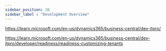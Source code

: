 ```yaml
---
sidebar_position: 10
sidebar_label : "Development Overview"
---
```


https://learn.microsoft.com/en-us/dynamics365/business-central/dev-itpro/

https://learn.microsoft.com/en-us/dynamics365/business-central/dev-itpro/developer/readiness/readiness-customizing-tenants
